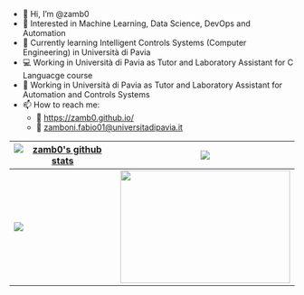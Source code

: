 - 👋 Hi, I’m @zamb0
- 👀 Interested in Machine Learning, Data Science, DevOps and Automation
- 🌱 Currently learning Intelligent Controls Systems (Computer Engineering) in Università di Pavia
- 💻 Working in Università di Pavia as Tutor and Laboratory Assistant for C Languacge course
- 🦾 Working in Università di Pavia as Tutor and Laboratory Assistant for Automation and Controls Systems
- 📫 How to reach me:
  - 🚀 https://zamb0.github.io/
  - 📨 zamboni.fabio01@universitadipavia.it


| <a href="https://github.com/anuraghazra/github-readme-stats"><img align="center" src="https://github-readme-stats.vercel.app/api?username=zamb0&show_icons=true&include_all_commits=true&hide_border=true" alt="zamb0's github stats" /></a> | <a href="https://github.com/anuraghazra/github-readme-stats"><img align="center" src="https://github-readme-stats.vercel.app/api/top-langs/?username=zamb0&layout=donut&hide=css" /></a> |
|-------------|-------------|
| <a href="https://github.com/ignacio-cuadra/github-readme-codewars"><img align="center" src="https://codewars-stats-ignacio-cuadra.vercel.app/?username=zamb0" /></a> | <a href="https://cataas.com"><img align="center" width="300" height="200" src="https://cataas.com/cat?height=300" /></a> |

<!---
zamb0/zamb0 is a ✨ special ✨ repository because its `README.md` (this file) appears on your GitHub profile.
You can click the Preview link to take a look at your changes.
--->
